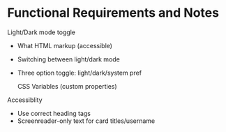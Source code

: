 #  Functional Requirements and Notes

Light/Dark mode toggle
- What HTML markup (accessible)
- Switching between light/dark mode
- Three option toggle: light/dark/system pref

    CSS Variables (custom properties)

Accessiblity
- Use correct heading tags
- Screenreader-only text for card titles/username